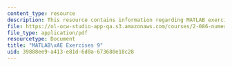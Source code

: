 ```yaml
---
content_type: resource
description: This resource contains information regarding MATLAB exercises 9.
file: https://ol-ocw-studio-app-qa.s3.amazonaws.com/courses/2-086-numerical-computation-for-mechanical-engineers-fall-2012/39888ee9a413e81d6d0a673680e18c28_MIT2_086F12_matlab_ex9.pdf
file_type: application/pdf
resourcetype: Document
title: "MATLAB\xAE Exercises 9"
uid: 39888ee9-a413-e81d-6d0a-673680e18c28
---
```

